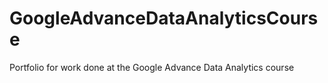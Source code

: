 # GoogleAdvanceDataAnalyticsCourse
Portfolio for work done at the Google Advance Data Analytics course
